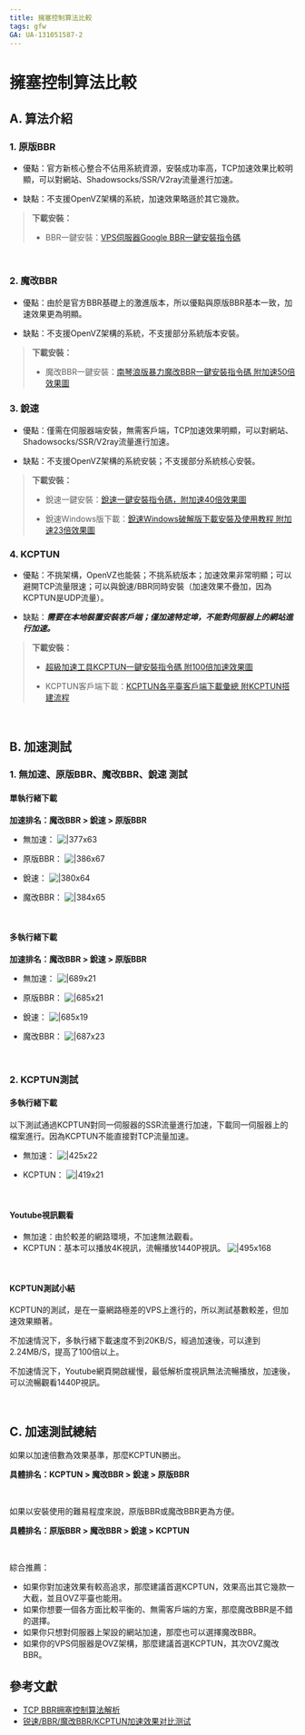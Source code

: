 ```yaml
---
title: 擁塞控制算法比較
tags: gfw
GA: UA-131051587-2
---
```



# 擁塞控制算法比較
## A. 算法介紹

### 1. 原版BBR

* 優點：官方新核心整合不佔用系統資源，安裝成功率高，TCP加速效果比較明顯，可以對網站、Shadowsocks/SSR/V2ray流量進行加速。

* 缺點：不支援OpenVZ架構的系統，加速效果略遜於其它幾款。

> **下載安裝：**
> * BBR一鍵安裝：[VPS伺服器Google BBR一鍵安裝指令碼](https://ssr.tools/199)

 

### 2. 魔改BBR

* 優點：由於是官方BBR基礎上的激進版本，所以優點與原版BBR基本一致，加速效果更為明顯。

* 缺點：不支援OpenVZ架構的系統，不支援部分系統版本安裝。

> **下載安裝：**
> * 魔改BBR一鍵安裝：[南琴浪版暴力魔改BBR一鍵安裝指令碼 附加速50倍效果圖](https://ssr.tools/550)

### 3. 銳速

* 優點：僅需在伺服器端安裝，無需客戶端，TCP加速效果明顯，可以對網站、Shadowsocks/SSR/V2ray流量進行加速。

* 缺點：不支援OpenVZ架構的系統安裝；不支援部分系統核心安裝。

> **下載安裝：**
> * 銳速一鍵安裝：[銳速一鍵安裝指令碼，附加速40倍效果圖](https://ssr.tools/533)
> 
> * 銳速Windows版下載：[銳速Windows破解版下載安裝及使用教程 附加速23倍效果圖](https://ssr.tools/573)

### 4. KCPTUN

* 優點：不挑架構，OpenVZ也能裝；不挑系統版本；加速效果非常明顯；可以避開TCP流量限速；可以與銳速/BBR同時安裝（加速效果不疊加，因為KCPTUN是UDP流量）。

* 缺點：***需要在本地裝置安裝客戶端；僅加速特定埠，不能對伺服器上的網站進行加速。***

> **下載安裝：**
> * [超級加速工具KCPTUN一鍵安裝指令碼 附100倍加速效果圖](https://ssr.tools/588)
> 
> * KCPTUN客戶端下載：[KCPTUN各平臺客戶端下載彙總 附KCPTUN搭建流程](https://ssr.tools/637)

 

## B. 加速測試



### 1. 無加速、原版BBR、魔改BBR、銳速 測試
#### 單執行緒下載
**加速排名：魔改BBR > 銳速 > 原版BBR**

* 無加速：
![|377x63](https://ssr.tools/wp-content/uploads/%E6%97%A0-%E4%B8%8B%E8%BD%BD-2018-11-28_103211.jpg)

* 原版BBR：
![|386x67](https://ssr.tools/wp-content/uploads/BBR-%E4%B8%8B%E8%BD%BD-2018-11-28_112822.jpg)

* 銳速：
![|380x64](https://ssr.tools/wp-content/uploads/%E9%94%90%E9%80%9F-%E4%B8%8B%E8%BD%BD-2018-11-28_104112.jpg)

* 魔改BBR：
![|384x65](https://ssr.tools/wp-content/uploads/MBBR-%E4%B8%8B%E8%BD%BD2018-11-28_094608.jpg)



 

#### 多執行緒下載
**加速排名：魔改BBR > 銳速 > 原版BBR**

* 無加速：
![|689x21](https://ssr.tools/wp-content/uploads/%E6%97%A0-%E4%B8%8B%E8%BD%BD-2018-11-28_104456.jpg)

* 原版BBR：
![|685x21](https://ssr.tools/wp-content/uploads/BBR-%E4%B8%8B%E8%BD%BD-2018-11-28_113008.jpg)

* 銳速：
![|685x19](https://ssr.tools/wp-content/uploads/%E9%94%90%E9%80%9F-%E4%B8%8B%E8%BD%BD-2018-11-28_104300.jpg)

* 魔改BBR：
![|687x23](https://ssr.tools/wp-content/uploads/MBBR-%E4%B8%8B%E8%BD%BD-2018-11-28_094722.jpg)


 

### 2. KCPTUN測試

#### 多執行緒下載

以下測試通過KCPTUN對同一伺服器的SSR流量進行加速，下載同一伺服器上的檔案進行。因為KCPTUN不能直接對TCP流量加速。

* 無加速：
![|425x22](https://ssr.tools/wp-content/uploads/2018-11-22_112903.jpg)

* KCPTUN：
![|419x21](https://ssr.tools/wp-content/uploads/2018-11-22_112654.jpg)

 

#### Youtube視訊觀看

* 無加速：由於較差的網路環境，不加速無法觀看。
* KCPTUN：基本可以播放4K視訊，流暢播放1440P視訊。
![|495x168](https://ssr.tools/wp-content/uploads/2018-11-22_111102.jpg)

 
#### KCPTUN測試小結

KCPTUN的測試，是在一臺網路極差的VPS上進行的，所以測試基數較差，但加速效果顯著。

不加速情況下，多執行緒下載速度不到20KB/S，經過加速後，可以達到2.24MB/S，提高了100倍以上。

不加速情況下，Youtube網頁開啟緩慢，最低解析度視訊無法流暢播放，加速後，可以流暢觀看1440P視訊。

 

## C. 加速測試總結

如果以加速倍數為效果基準，那麼KCPTUN勝出。

**具體排名：KCPTUN > 魔改BBR > 銳速 > 原版BBR**

 

如果以安裝使用的難易程度來說，原版BBR或魔改BBR更為方便。

**具體排名：原版BBR > 魔改BBR > 銳速 > KCPTUN**

 

綜合推薦：

* 如果你對加速效果有較高追求，那麼建議首選KCPTUN，效果高出其它幾款一大截，並且OVZ平臺也能用。
* 如果你想要一個各方面比較平衡的、無需客戶端的方案，那麼魔改BBR是不錯的選擇。
* 如果你只想對伺服器上架設的網站加速，那麼也可以選擇魔改BBR。
* 如果你的VPS伺服器是OVZ架構，那麼建議首選KCPTUN，其次OVZ魔改BBR。

## 參考文獻
* [TCP BBR拥塞控制算法解析](https://blog.csdn.net/ebay/article/details/76252481)
* [锐速/BBR/魔改BBR/KCPTUN加速效果对比测试](https://ssr.tools/674)